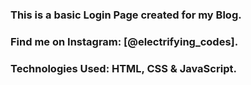 ### This is a basic Login Page created for my Blog.

### Find me on Instagram: [@electrifying_codes].

### Technologies Used: HTML, CSS & JavaScript.
